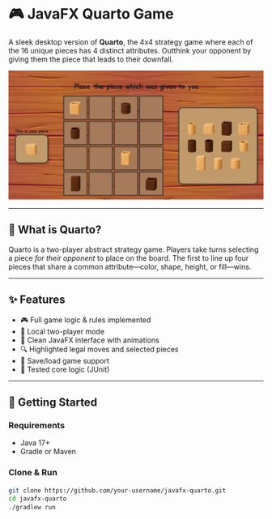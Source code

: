 # 🎮 JavaFX Quarto Game

A sleek desktop version of **Quarto**, the 4x4 strategy game where each of the 16 unique pieces has 4 distinct attributes. Outthink your opponent by giving them the piece that leads to their downfall.

![Game Screenshot](board.jpg)

---

## 🧠 What is Quarto?

Quarto is a two-player abstract strategy game. Players take turns selecting a piece *for their opponent* to place on the board. The first to line up four pieces that share a common attribute—color, shape, height, or fill—wins.

---

## ✨ Features

- 🎮 Full game logic & rules implemented  
- 👤 Local two-player mode  
- 🎨 Clean JavaFX interface with animations  
- 🔍 Highlighted legal moves and selected pieces  
- 💾 Save/load game support  
- 🧪 Tested core logic (JUnit)

---

## 🚀 Getting Started

### Requirements

- Java 17+
- Gradle or Maven

### Clone & Run

```bash
git clone https://github.com/your-username/javafx-quarto.git
cd javafx-quarto
./gradlew run
